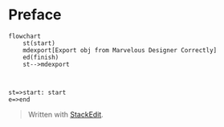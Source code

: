 # Preface


```mermaid
flowchart
	st(start)
	mdexport[Export obj from Marvelous Designer Correctly]
	ed(finish)
	st-->mdexport
	


```

```flowchart
st=>start: start
e=>end

```

> Written with [StackEdit](https://stackedit.io/).
<!--stackedit_data:
eyJoaXN0b3J5IjpbMTI0MzU3MzA5NCwtNjYwMDUzMjAwLDExNz
gzMjgyNjNdfQ==
-->